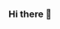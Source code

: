 ### Hi there 👋

<!--
**rifkykd/rifkykd** is a ✨ _special_ ✨ repository because its `README.md` (this file) appears on your GitHub profile.

<h2>Hi Guys, <img src="https://media.giphy.com/media/12oufCB0MyZ1Go/giphy.gif" width="50"></h2>
<img align='right' src="https://media.giphy.com/media/M9gbBd9nbDrOTu1Mqx/giphy.gif" width="230">





✓ I am Rifky KD 
<br/>
✓ Owner of the Mr.Boy Creations
<br/>
✓ 16 years old Web Developer & Graphics Designer 
<br/>
✓ Studying Ethical Hacking 😜 
<br/>
✓ SriLankan 
<br/>

<a href="https://github.com/rifkykd">
  <img src="https://github-readme-stats.vercel.app/api?username=rifkykd&show_icons=true&theme=blue-green&layout=compact" alt="rifkykd GitHub Stats" />
</a>
<a href="https://github.com/rifkykd">
  <img src="https://github-readme-stats.vercel.app/api/top-langs/?username=rifkykd&show_icons=true&theme=blue-green&layout=compact" alt"Most use languages"/>
</a>
<br />

*************

<br />

### Languages and Tools...

<p align="center">
 <img src="https://raw.githubusercontent.com/8bithemant/8bithemant/master/svg/dev/languages/html.svg" alt="Twitter" style="vertical-align:top; margin:4px"> <img src="https://raw.githubusercontent.com/8bithemant/8bithemant/master/svg/dev/languages/csharp.svg"alt="Twitter" style="vertical-align:top; margin:4px"> <img src="https://raw.githubusercontent.com/8bithemant/8bithemant/master/svg/dev/languages/js.svg" alt="Twitter" style="vertical-align:top; margin:4px"> <img src="https://raw.githubusercontent.com/8bithemant/8bithemant/master/svg/dev/misc/cloud.svg" alt="Twitter" style="vertical-align:top; margin:4px"> <img src="https://raw.githubusercontent.com/8bithemant/8bithemant/master/svg/dev/misc/datascience.svg" alt="Twitter" style="vertical-align:top; margin:4px"> <img src="https://raw.githubusercontent.com/8bithemant/8bithemant/master/svg/dev/services/aws.svg" alt="Twitter" style="vertical-align:top; margin:4px"> <img src="https://raw.githubusercontent.com/8bithemant/8bithemant/master/svg/dev/services/npm.svg" alt="Twitter" style="vertical-align:top; margin:4px"> <img src="https://raw.githubusercontent.com/8bithemant/8bithemant/master/svg/dev/tools/bash.svg" alt="Twitter" style="vertical-align:top; margin:4px">
 </p>
 <p align="center">
 <code><a href="https://www.python.org/" target="_blank"><img height="50" src="https://www.vectorlogo.zone/logos/python/python-ar21.svg"></a></code>
<code><a href="https://www.linux.org/" target="_blank"><img height="50" src="https://www.vectorlogo.zone/logos/linux/linux-ar21.svg"></a></code>
<code><a href="https://reactjs.org/" target="_blank"><img height="50" src="https://www.vectorlogo.zone/logos/reactjs/reactjs-ar21.svg"></a></code>
<code><a href="https://www.docker.com/" target="_blank"><img height="50" src="https://www.vectorlogo.zone/logos/docker/docker-official.svg"></a></code>
<br/><br/>
</p>

***********************************
<a href="https://twitter.com/Rifky54641898">
  <img align="left" alt="Rifky KD| Twitter" width="22px" src="https://cdn.jsdelivr.net/npm/simple-icons@v3/icons/twitter.svg" />
</a>
<a href="https://www.instagram.com/mr.rifky_kd/">
  <img align="left" alt="Instagram" width="22px" src="https://cdn.jsdelivr.net/npm/simple-icons@v3/icons/instagram.svg" />
</a>
<a href="https://github.com/rifkykd">
  <img align="left" alt="GitHub" width="22px" src="https://cdn.jsdelivr.net/npm/simple-icons@3.5.0/icons/github.svg" />
</a>
<a href="https://mail.google.com/mail/u/0/?tab=wm#inbox?compose=GTvVlcSDbSJbVvWjnZBcnXkkQWnWxsbJZCxkhTMRFtWWvhJcPWpGrHllnHlJnZFTjmSbNGNlTlwpp">
  <img align="left" alt="gmail" width="22px" src="https://cdn.jsdelivr.net/npm/simple-icons@3.5.0/icons/gmail.svg" />
</a>
<br/>

<p>
<img src="https://visitor-badge.laobi.icu/badge?page_id=rifkykd" alt="visitor badge"/>
</p>


Here are some ideas to get you started:

- 🔭 I’m currently working on ...
- 🌱 I’m currently learning ...
- 👯 I’m looking to collaborate on ...
- 🤔 I’m looking for help with ...
- 💬 Ask me about ...
- 📫 How to reach me: ...
- 😄 Pronouns: ...
- ⚡ Fun fact: ...
-->
